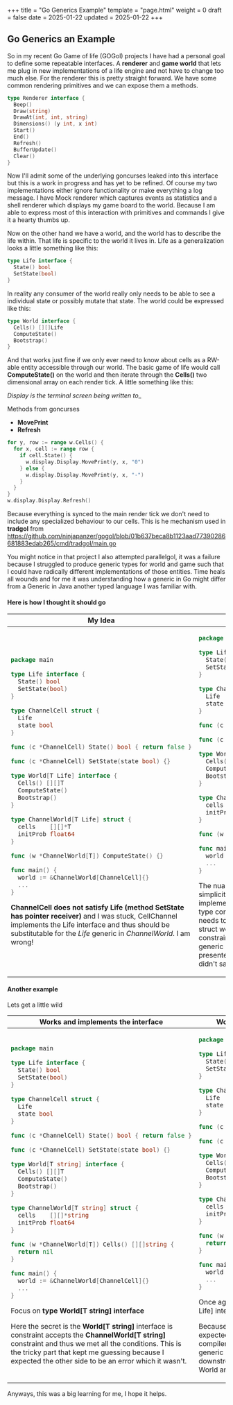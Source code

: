 +++
title = "Go Generics Example"
template = "page.html"
weight = 0
draft = false
date = 2025-01-22
updated = 2025-01-22
+++

## Go Generics an Example
So in my recent Go Game of life (GOGol) projects I have had a personal goal to define some repeatable interfaces. A __renderer__ and __game world__ that lets me plug in new implementations of a life engine and not have to change too much else. For the renderer this is pretty straight forward. We have some common rendering primitives and we can expose them a methods.

```go
type Renderer interface {
  Beep()
  Draw(string)
  DrawAt(int, int, string)
  Dimensions() (y int, x int)
  Start()
  End()
  Refresh()
  BufferUpdate()
  Clear()
}
```

Now I'll admit some of the underlying goncurses leaked into this interface but this is a work in progress and has yet to be refined. Of course my two implementations either ignore functionality or make everything a log message. I have Mock renderer which captures events as statistics and a shell renderer which displays my game board to the world. Because I am able to express most of this interaction with primitives and commands I give it a hearty thumbs up.

Now on the other hand we have a world, and the world has to describe the life within. That life is specific to the world it lives in. Life as a generalization looks a little something like this:

```go
type Life interface {
  State() bool
  SetState(bool)
}
```

In reality any consumer of the world really only needs to be able to see a individual state or possibly mutate that state. The world could be expressed like this:

```go
type World interface {
  Cells() [][]Life
  ComputeState()
  Bootstrap()
}
```

And that works just fine if we only ever need to know about cells as a RW-able entity accessible through our world. The basic game of life would call __ComputeState()__ on the world and then iterate through the __Cells()__ two dimensional array on each render tick. A little something like this:

__Display_ is the terminal screen being written to__

Methods from goncurses
- __MovePrint__
- __Refresh__

```go
for y, row := range w.Cells() {
  for x, cell := range row {
    if cell.State() {
      w.display.Display.MovePrint(y, x, "0")
    } else {
      w.display.Display.MovePrint(y, x, "-")
    }
  }
}
w.display.Display.Refresh()
```

Because everything is synced to the main render tick we don't need to include any specialized behaviour to our cells. This is he mechanism used in __tradgol__ from https://github.com/ninjapanzer/gogol/blob/01b637beca8b1123aad77390286681883edab265/cmd/tradgol/main.go

You might notice in that project I also attempted parallelgol, it was a failure because I struggled to produce generic types for world and game such that I could have radically different implementations of those entities. Time heals all wounds and for me it was understanding how a generic in Go might differ from a Generic in Java another typed language I was familiar with.

#### Here is how I thought it should go

<table style="width:100%">
<thead>
<tr>
<th style="width:50%">
My Idea
</th>
<th>
Reality
</th>
</tr>
</thead>
<tbody>
<tr>
<td>

```go
package main

type Life interface {
  State() bool
  SetState(bool)
}

type ChannelCell struct {
  Life
  state bool
}

func (c *ChannelCell) State() bool { return false }

func (c *ChannelCell) SetState(state bool) {}

type World[T Life] interface {
  Cells() [][]T
  ComputeState()
  Bootstrap()
}

type ChannelWorld[T Life] struct {
  cells    [][]*T
  initProb float64
}

func (w *ChannelWorld[T]) ComputeState() {}

func main() {
  world := &ChannelWorld[ChannelCell]{}
  ...
}
```

__ChannelCell does not satisfy Life (method SetState has pointer receiver)__ and I was stuck, CellChannel implements the Life interface and thus should be substitutable for the _Life_ generic in _ChannelWorld_. I am wrong!
</td>
<td>

```go
package main

type Life interface {
  State() bool
  SetState(bool)
}

type ChannelCell struct {
  Life
  state bool
}

func (c *ChannelCell) State() bool { return false }

func (c *ChannelCell) SetState(state bool) {}

type World[T Life] interface {
  Cells() [][]T
  ComputeState()
  Bootstrap()
}

type ChannelWorld[T ChannelCell] struct {
  cells    [][]*ChannelCell
  initProb float64
}

func (w *ChannelWorld[T]) ComputeState() {}

func main() {
  world := &ChannelWorld[ChannelCell]{}
  ...
}

```

The nuance is small but super important in its simplicity. Because ChannelWorld is going to implement World which is generic it must provide a type constraint for T. That type constraint in itself needs to be the concretion this instance of the specific struct we will use. Here is the tricky part, the type constraints when binding a generic interface to a generic implementation is a double edged sword. I presented the error about how the implementation didn't satisfy the constraint interface __Life__.
</td>
</tr>
</tbody>
</table>

#### Another example

Lets get a little wild

<table style="width:100%">
<thead>
<tr>
<th style="width:50%">
Works and implements the interface
</th>
<th>
Works but doesn't implement the interface
</th>
</tr>
</thead>
<tbody>
<tr>
<td>

```go
package main

type Life interface {
  State() bool
  SetState(bool)
}

type ChannelCell struct {
  Life
  state bool
}

func (c *ChannelCell) State() bool { return false }

func (c *ChannelCell) SetState(state bool) {}

type World[T string] interface {
  Cells() [][]T
  ComputeState()
  Bootstrap()
}

type ChannelWorld[T string] struct {
  cells    [][]*string
  initProb float64
}

func (w *ChannelWorld[T]) Cells() [][]string {
  return nil
}

func main() {
  world := &ChannelWorld[ChannelCell]{}
  ...
}
```

Focus on __type World[T string] interface__

Here the secret is the __World[T string]__ interface is constraint accepts the __ChannelWorld[T string]__ constraint and thus we met all the conditions. This is the tricky part that kept me guessing because I expected the other side to be an error which it wasn't.
</td>
<td>

```go
package main

type Life interface {
  State() bool
  SetState(bool)
}

type ChannelCell struct {
  Life
  state bool
}

func (c *ChannelCell) State() bool { return false }

func (c *ChannelCell) SetState(state bool) {}

type World[T Life] interface {
  Cells() [][]T
  ComputeState()
  Bootstrap()
}

type ChannelWorld[T string] struct {
  cells    [][]*string
  initProb float64
}

func (w *ChannelWorld[T]) Cells() [][]string {
  return nil
}

func main() {
  world := &ChannelWorld[ChannelCell]{}
  ...
}

```
Once again we are now back to this __type World[T Life] interface __

Because interface implementation is passive in Go I expected this mismatch to be an exception or a compiler error but instead what I have is an unused generic interface and a generic struct. Of course downstream I needed something that implemented World and the rest of my code broke.
</td>
</tr>
</tbody>
</table>

Anyways, this was a big learning for me, I hope it helps.
